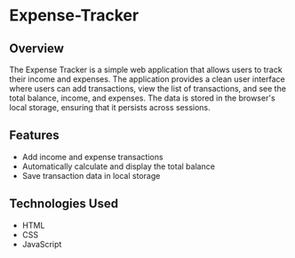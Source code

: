 # Expense-Tracker

## Overview
The Expense Tracker is a simple web application that allows users to track their income and expenses. The application provides a clean user interface where users can add transactions, view the list of transactions, and see the total balance, income, and expenses. The data is stored in the browser's local storage, ensuring that it persists across sessions.

## Features
- Add income and expense transactions
- Automatically calculate and display the total balance
- Save transaction data in local storage

## Technologies Used
- HTML
- CSS
- JavaScript
